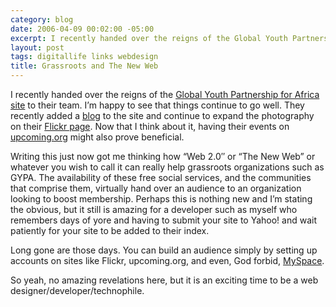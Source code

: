 ```yaml
---
category: blog
date: 2006-04-09 00:02:00 -05:00
excerpt: I recently handed over the reigns of the Global Youth Partnership for Africa site to their team.
layout: post
tags: digitallife links webdesign
title: Grassroots and The New Web
---
```


I recently handed over the reigns of the [Global Youth Partnership for Africa site](http://gypafrica.org/) to their team. I’m happy to see that things continue to go well. They recently added a [blog](http://gypafrica.org/blog/) to the site and continue to expand the photography on their [Flickr page](http://flickr.com/photos/gypa). Now that I think about it, having their events on [upcoming.org](http://upcoming.org/) might also prove beneficial.

Writing this just now got me thinking how “Web 2.0″ or “The New Web” or whatever you wish to call it can really help grassroots organizations such as GYPA. The availability of these free social services, and the communities that comprise them, virtually hand over an audience to an organization looking to boost membership. Perhaps this is nothing new and I’m stating the obvious, but it still is amazing for a developer such as myself who remembers days of yore and having to submit your site to Yahoo! and wait patiently for your site to be added to their index.

Long gone are those days. You can build an audience simply by setting up accounts on sites like Flickr, upcoming.org, and even, God forbid, [MySpace](http://www.myspace.com/).

So yeah, no amazing revelations here, but it is an exciting time to be a web designer/developer/technophile.